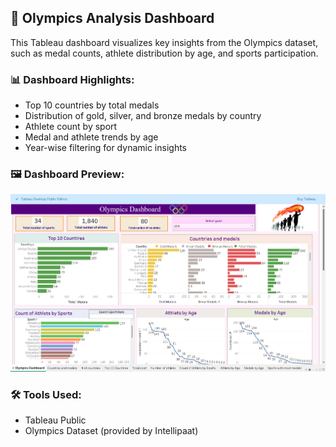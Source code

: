 ## 🏅 Olympics Analysis Dashboard

This Tableau dashboard visualizes key insights from the Olympics dataset, such as medal counts, athlete distribution by age, and sports participation.

### 📊 Dashboard Highlights:
- Top 10 countries by total medals
- Distribution of gold, silver, and bronze medals by country
- Athlete count by sport
- Medal and athlete trends by age
- Year-wise filtering for dynamic insights

### 🖼️ Dashboard Preview:
![Olympics Dashboard](./Screenshot%202025-08-01%20190434.png)


### 🛠 Tools Used:
- Tableau Public
- Olympics Dataset (provided by Intellipaat)
